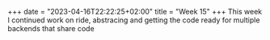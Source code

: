 +++
date = "2023-04-16T22:22:25+02:00"
title = "Week 15"
+++
This week I continued work on ride, abstracing and getting the code ready for multiple backends that share code

